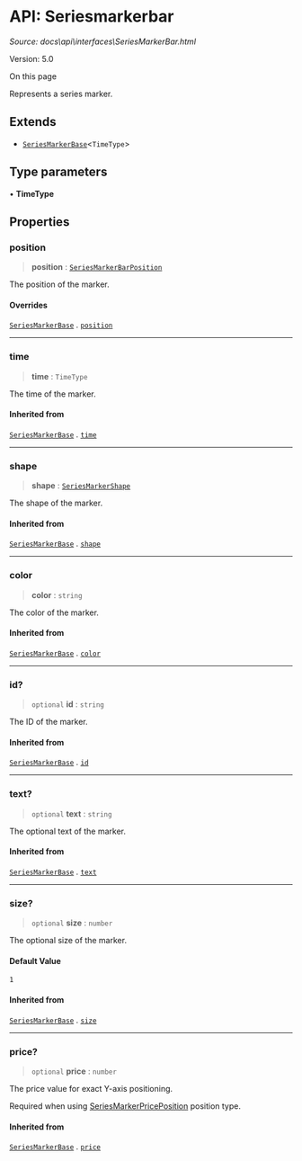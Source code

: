 # API: Seriesmarkerbar

*Source: docs\api\interfaces\SeriesMarkerBar.html*

Version: 5.0

On this page

Represents a series marker.

## Extends[​](SeriesMarkerBar.html#extends "Direct link to Extends")

  * [`SeriesMarkerBase`](SeriesMarkerBase.md)<`TimeType`>

## Type parameters[​](SeriesMarkerBar.html#type-parameters "Direct link to Type parameters")

• **TimeType**

## Properties[​](SeriesMarkerBar.html#properties "Direct link to Properties")

### position[​](SeriesMarkerBar.html#position "Direct link to position")

> **position** : [`SeriesMarkerBarPosition`](../type-aliases/SeriesMarkerBarPosition.md)

The position of the marker.

#### Overrides[​](SeriesMarkerBar.html#overrides "Direct link to Overrides")

[`SeriesMarkerBase`](SeriesMarkerBase.md) . [`position`](SeriesMarkerBase.html#position)

* * *

### time[​](SeriesMarkerBar.html#time "Direct link to time")

> **time** : `TimeType`

The time of the marker.

#### Inherited from[​](SeriesMarkerBar.html#inherited-from "Direct link to Inherited from")

[`SeriesMarkerBase`](SeriesMarkerBase.md) . [`time`](SeriesMarkerBase.html#time)

* * *

### shape[​](SeriesMarkerBar.html#shape "Direct link to shape")

> **shape** : [`SeriesMarkerShape`](../type-aliases/SeriesMarkerShape.md)

The shape of the marker.

#### Inherited from[​](SeriesMarkerBar.html#inherited-from-1 "Direct link to Inherited from")

[`SeriesMarkerBase`](SeriesMarkerBase.md) . [`shape`](SeriesMarkerBase.html#shape)

* * *

### color[​](SeriesMarkerBar.html#color "Direct link to color")

> **color** : `string`

The color of the marker.

#### Inherited from[​](SeriesMarkerBar.html#inherited-from-2 "Direct link to Inherited from")

[`SeriesMarkerBase`](SeriesMarkerBase.md) . [`color`](SeriesMarkerBase.html#color)

* * *

### id?[​](SeriesMarkerBar.html#id "Direct link to id?")

> `optional` **id** : `string`

The ID of the marker.

#### Inherited from[​](SeriesMarkerBar.html#inherited-from-3 "Direct link to Inherited from")

[`SeriesMarkerBase`](SeriesMarkerBase.md) . [`id`](SeriesMarkerBase.html#id)

* * *

### text?[​](SeriesMarkerBar.html#text "Direct link to text?")

> `optional` **text** : `string`

The optional text of the marker.

#### Inherited from[​](SeriesMarkerBar.html#inherited-from-4 "Direct link to Inherited from")

[`SeriesMarkerBase`](SeriesMarkerBase.md) . [`text`](SeriesMarkerBase.html#text)

* * *

### size?[​](SeriesMarkerBar.html#size "Direct link to size?")

> `optional` **size** : `number`

The optional size of the marker.

#### Default Value[​](SeriesMarkerBar.html#default-value "Direct link to Default Value")

`1`

#### Inherited from[​](SeriesMarkerBar.html#inherited-from-5 "Direct link to Inherited from")

[`SeriesMarkerBase`](SeriesMarkerBase.md) . [`size`](SeriesMarkerBase.html#size)

* * *

### price?[​](SeriesMarkerBar.html#price "Direct link to price?")

> `optional` **price** : `number`

The price value for exact Y-axis positioning.

Required when using [SeriesMarkerPricePosition](../type-aliases/SeriesMarkerPricePosition.md) position type.

#### Inherited from[​](SeriesMarkerBar.html#inherited-from-6 "Direct link to Inherited from")

[`SeriesMarkerBase`](SeriesMarkerBase.md) . [`price`](SeriesMarkerBase.html#price)
